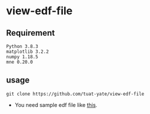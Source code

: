 # view-edf-file
## Requirement
```
Python 3.8.3
matplotlib 3.2.2
numpy 1.18.5
mne 0.20.0
```
## usage
```
git clone https://github.com/tuat-yate/view-edf-file
```
- You need sample edf file like [this](https://github.com/holgern/pyedflib/tree/master/pyedflib/tests/data).
